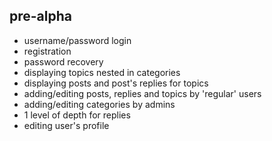 ## pre-alpha
- username/password login
- registration
- password recovery
- displaying topics nested in categories
- displaying posts and post's replies for topics
- adding/editing posts, replies and topics by 'regular' users
- adding/editing categories by admins
- 1 level of depth for replies
- editing user's profile
